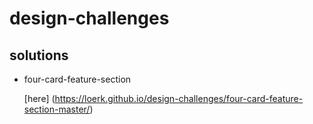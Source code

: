 # design-challenges

## solutions 
- four-card-feature-section

  [here] (https://loerk.github.io/design-challenges/four-card-feature-section-master/)
